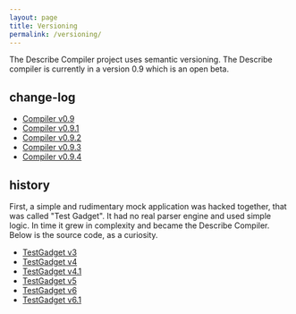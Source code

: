 ```yaml
---
layout: page
title: Versioning
permalink: /versioning/
---
```


The Describe Compiler project uses semantic versioning. The Describe compiler is currently in a version 0.9 which is an open beta. 


## change-log
* [Compiler v0.9](/v09/compiler09)
* [Compiler v0.9.1](/v091/compiler091)
* [Compiler v0.9.2](/v092/compiler092)
* [Compiler v0.9.3](/v093/compiler093)
* [Compiler v0.9.4](/v094/compiler094)


## history
First, a simple and rudimentary mock application was hacked together, that was called "Test Gadget". It had no real parser engine and used simple logic. In time it grew in complexity and became the Describe Compiler. Below is the source code, as a curiosity.
* [TestGadget v3](/test-gadget/test-gadget-v3)
* [TestGadget v4](/test-gadget/test-gadget-v4)
* [TestGadget v4.1](/test-gadget/test-gadget-v41)
* [TestGadget v5](/test-gadget/test-gadget-v5)
* [TestGadget v6](/test-gadget/test-gadget-v6)
* [TestGadget v6.1](/test-gadget/test-gadget-v61)


